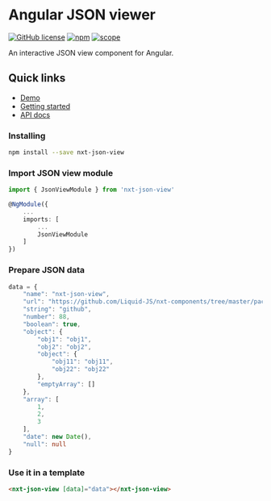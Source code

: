 # Angular JSON viewer

[![GitHub license](https://img.shields.io/github/license/Liquid-JS/nxt-components.svg)](https://github.com/Liquid-JS/nxt-components/blob/master/LICENSE)
[![npm](https://img.shields.io/npm/dm/nxt-json-view.svg)](https://www.npmjs.com/package/nxt-json-view)
[![scope](https://img.shields.io/npm/v/nxt-json-view.svg)](https://www.npmjs.com/package/nxt-json-view)

An interactive JSON view component for Angular.

## Quick links

-   [Demo](https://liquid-js.github.io/nxt-components/demo/json-view)
-   [Getting started](https://liquid-js.github.io/nxt-components/demo/json-view/getting-started)
-   [API docs](https://liquid-js.github.io/nxt-components/docs/nxt-json-view)

### Installing

```sh
npm install --save nxt-json-view
```

### Import JSON view module

```ts
import { JsonViewModule } from 'nxt-json-view'

@NgModule({
    ...
    imports: [
        ...
        JsonViewModule
    ]
})
```

### Prepare JSON data

```ts
data = {
    "name": "nxt-json-view",
    "url": "https://github.com/Liquid-JS/nxt-components/tree/master/packages/json-view",
    "string": "github",
    "number": 88,
    "boolean": true,
    "object": {
        "obj1": "obj1",
        "obj2": "obj2",
        "object": {
            "obj11": "obj11",
            "obj22": "obj22"
        },
        "emptyArray": []
    },
    "array": [
        1,
        2,
        3
    ],
    "date": new Date(),
    "null": null
}
```

### Use it in a template

```html
<nxt-json-view [data]="data"></nxt-json-view>
```
